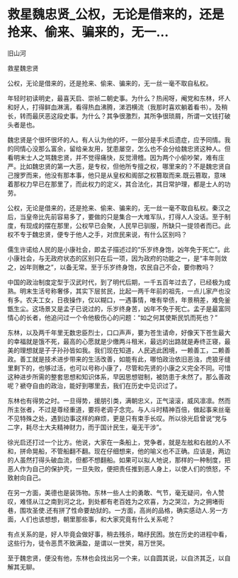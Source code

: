 # 救星魏忠贤_公权，无论是借来的，还是抢来、偷来、骗来的，无一...

旧山河

救星魏忠贤

公权，无论是借来的，还是抢来、偷来、骗来的，无一丝一毫不取自私权。

年轻时初读明史，最喜天启、崇祯二朝史事。为什么？热闹呀，阉党和东林，坏人和好人，打得鲜血淋漓，看得热血沸腾，涕泗横流（我那时喜欢躺着看书）。及稍长，转而最厌恶这段史事。为什么？其争很激烈，其所争很琐屑，所谓一文钱打破头者是也。

魏忠贤是个很坏很坏的人。有人认为他的坏，一部分是手术后遗症，应予同情。我的同情心没那么富余，留给亲友用，犹患屡空，怎么也不会分给魏忠贤这种人。但看明末士人之骂魏忠贤，并不觉得痛快，反觉滑稽。因为两个小偷吵架，难有庄严。比如魏忠贤的第一大恶，是专权，但他所专擅之权，哪里来的？不是魏忠贤自己搜罗而来，他没有那本事，他只是从皇权和阁部之权篡取而来.既云篡取，意味着那权力早已在那里了，而此权力的定义，其合法化，其日常护理，都是士人的功劳。

公权，无论是借来的，还是抢来、偷来、骗来的，无一丝一毫不取自私权。秦汉之后，当皇帝比先前容易多了，要做的只是集合一大堆军队，打得人人没话。至于制度，有现成的摆在那里，公权早已会聚，人民早已驯服，所缺只一提领者而已。此权不专于魏忠贤，便专于他人之手，对庶民来说，有什么区别吗？

儒生许诺给人民的是小康社会，即孟子描述过的“乐岁终身饱，凶年免于死亡”。此小康社会，与无政府状态的区别只在后一项，因为政府的功能之一，是“丰年则敛之，凶年则散之”，以备无常。至于乐岁终身饱，农民自己不会，要你教吗？

中国的政治制度定型于汉武时代，到了明代后期，一千五百年过去了，已经极为成熟。明末生活号称奢侈，其实下层贫民，比起一两千年前的祖先，一点儿家产也没有多。农夫工女，日夜操作，仅以糊口，一遇事情，唯有举债，年景稍差，难免釜甑生尘。这场景又是孟子已说过的，乐岁终身苦，凶年不免于死亡。孟子是最富同情心的长者，他追问过一个令他极伤心的问题：“如之何其使斯民饥而死也？”

东林，以及两千年里无数忠臣烈士，口口声声，要为苍生请命，好像天下苍生最大的幸福就是饿不死，最高的心愿就是少缴两斗租米，最远的出路就是寿终正寝，最美的理想就是子子孙孙皆如我。我们现在知道，人民逃此困境，一赖善工，二赖善政。善工就是技术进步带来的生活改善，如能有此，哪怕政治依旧恶浊，虎狼牙缝里剩下的，也够过活，也可以号称小康了，尽管和先贤的小康之义完全不同。可惜这种进步所需的整套思想和知识体系，早因思想钳制，被防患于未然了。那么善政呢？褫夺自由的政治，能好到哪里去，我们在历史中见识过了。

东林也有得势之时。一旦得势，援朋引类，满朝忠义，正气滚滚，威风凛凛。然而所主张者，不过是尊经重道，要将老调子念完。与人斗时精神百倍，做起事来丝毫不见特殊之处，遇到边事这样的麻烦，更是只有束手长叹。所以徐光启曾说“党与二字，耗尽士大夫精神财力，而于国计民生，毫无干涉”。

徐光启还打过一个比方。他说，大家在一条船上，党争者，就是左舷和右舷的人不和，拼命晃船，不管船翻不翻。现在仔细想来，他的喻义也不正确。应该是，两边的人虽然打得头破血流，但都不想翻船。如果可以拟人地说，那样的一种制度，把恶人作为自己的保护壳，一旦失败，便把责任推到恶人身上，以使人们的愤怒，不致射向自己。

在另一方面，美德也是装饰物。东林一些人士的勇敢、气节，毫无疑问，令人赞叹，难怪从江之南到河之北，到处都有老百姓为之欢喜，为之哭泣，为之拥堵街巷，围攻圣使.还有拼了性命要劫狱的。一方面，高尚的品格，确实感动人.另一方面，人们也该想想，朝里那些事，和大家究竟有什么关系呢？

有点关系的是，好人毕竟会做好事，稍去残杀，略纾民困。放在历史的进程中看，这些行为，徒令恶贯不致满盈，是谓以一世笑，易万世哭。

至于魏忠贤，便没有他，东林也会找出另一个来，以自圆其说，以自济其乏，以自解其无聊。